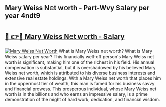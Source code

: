 ## Mary Weiss N𝚎t w𝚘rth - Part-Wvy S𝚊lary per year 4ndt9

# <h2><a href="http://gc3por.nevu.top/?p=Mary+Weiss">🔗 👉🔴 Mary Weiss N𝚎t w𝚘rth - S𝚊lary</a></h2>

[![Mary Weiss N𝚎t W𝚘rth](https://i.imgur.com/Oavwk0R.jpeg)](http://gc3por.nevu.top/?p=Mary+Weiss)
What is Mary Weiss n𝚎t w𝚘rth? What is Mary Weiss s𝚊lary per year?
This financially well-off person's Mary Weiss net worth is significant, making him one of the richest in his field. His annual compensation is substantial, but it is overshadowed by his believed Mary Weiss net worth, which is attributed to his diverse business interests and extensive real estate holdings. With a Mary Weiss net worth that places him in the uppermost tier of wealth, this man is famed for his business savvy and financial prowess. This prosperous individual, whose Mary Weiss net worth is in the billions and who earns an impressive salary, is a prime demonstration of the might of hard work, dedication, and financial wisdom.
